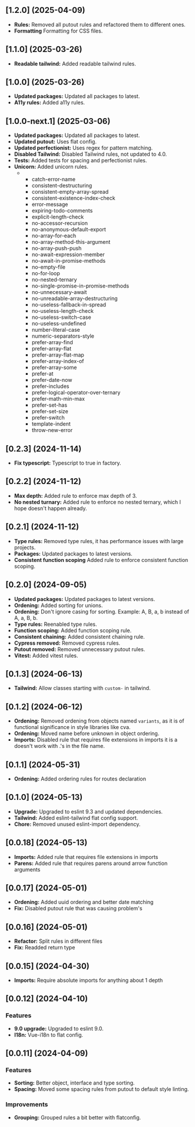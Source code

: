 
## [1.2.0] (2025-04-09)
- **Rules:** Removed all putout rules and refactored them to different ones.
- **Formatting** Formatting for CSS files.


## [1.1.0] (2025-03-26)
- **Readable tailwind:** Added readable tailwind rules.


## [1.0.0] (2025-03-26)
- **Updated packages:** Updated all packages to latest.
- **A11y rules:** Added a11y rules.

## [1.0.0-next.1] (2025-03-06)
- **Updated packages:** Updated all packages to latest.
- **Updated putout:** Uses flat config.
- **Updated perfectionist:** Uses regex for pattern matching.
- **Disabled Tailwind:** Disabled Tailwind rules, not updated to 4.0.
- **Tests:** Added tests for spacing and perfectionist rules.
- **Unicorn:** Added unicorn rules.
  - * catch-error-name
    * consistent-destructuring
    * consistent-empty-array-spread
    * consistent-existence-index-check
    * error-message
    * expiring-todo-comments
    * explicit-length-check
    * no-accessor-recursion
    * no-anonymous-default-export
    * no-array-for-each
    * no-array-method-this-argument
    * no-array-push-push
    * no-await-expression-member
    * no-await-in-promise-methods
    * no-empty-file
    * no-for-loop
    * no-nested-ternary
    * no-single-promise-in-promise-methods
    * no-unnecessary-await
    * no-unreadable-array-destructuring
    * no-useless-fallback-in-spread
    * no-useless-length-check
    * no-useless-switch-case
    * no-useless-undefined
    * number-literal-case
    * numeric-separators-style
    * prefer-array-find
    * prefer-array-flat
    * prefer-array-flat-map
    * prefer-array-index-of
    * prefer-array-some
    * prefer-at
    * prefer-date-now
    * prefer-includes
    * prefer-logical-operator-over-ternary
    * prefer-math-min-max
    * prefer-set-has
    * prefer-set-size
    * prefer-switch
    * template-indent
    * throw-new-error


## [0.2.3] (2024-11-14)
- **Fix typescript:** Typescript to true in factory.

## [0.2.2] (2024-11-12)
- **Max depth:** Added rule to enforce max depth of 3.
- **No nested turnary:** Added rule to enforce no nested ternary, which I hope doesn't happen already.


## [0.2.1] (2024-11-12)
- **Type rules:** Removed type rules, it has performance issues with large projects.
- **Packages:** Updated packages to latest versions.
- **Consistent function scoping** Added rule to enforce consistent function scoping.


## [0.2.0] (2024-09-05)
- **Updated packages:** Updated packages to latest versions.
- **Ordening:** Added sorting for unions.
- **Ordening:** Don't ignore casing for sorting. Example: A, B, a, b instead of A, a, B, b.
- **Type rules:** Reenabled type rules.
- **Function scoping:** Added function scoping rule.
- **Consistent chaining:** Added consistent chaining rule.
- **Cypress removed:** Removed cypress rules.
- **Putout removed:** Removed unnecessary putout rules.
- **Vitest:** Added vitest rules.


## [0.1.3] (2024-06-13)
- **Tailwind:** Allow classes starting with `custom-` in tailwind.


## [0.1.2] (2024-06-12)
- **Ordening:** Removed ordening from objects named `variants`, as it is of functional significance in style libraries like cva.
- **Ordening:** Moved name before unknown in object ordering.
- **Imports:** Disabled rule that requires file extensions in imports it is a doesn't work with .'s in the file name.


## [0.1.1] (2024-05-31)
- **Ordening:** Added ordering rules for routes declaration

## [0.1.0] (2024-05-13)
- **Upgrade:** Upgraded to eslint 9.3 and updated dependencies.
- **Tailwind:** Added eslint-tailwind flat config support.
- **Chore:** Removed unused eslint-import dependency.

## [0.0.18] (2024-05-13)
- **Imports:** Added rule that requires file extensions in imports
- **Parens:** Added rule that requires parens around arrow function arguments

## [0.0.17] (2024-05-01)
- **Ordening:** Added uuid ordering and better date matching
- **Fix:** Disabled putout rule that was causing problem's


## [0.0.16] (2024-05-01)
- **Refactor:** Split rules in different files
- **Fix:** Readded return type


## [0.0.15] (2024-04-30)
- **Imports:** Require absolute imports for anything about 1 depth

## [0.0.12] (2024-04-10)

### Features
- **9.0 upgrade:** Upgraded to eslint 9.0.
- **I18n:** Vue-i18n to flat config.

## [0.0.11] (2024-04-09)

### Features
- **Sorting:** Better object, interface and type sorting.
- **Spacing:** Moved some spacing rules from putout to default style linting.

### Improvements
- **Grouping:** Grouped rules a bit better with flatconfig.
